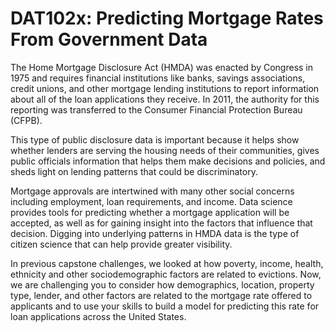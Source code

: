 # DAT102x: Predicting Mortgage Rates From Government Data
The Home Mortgage Disclosure Act (HMDA) was enacted by Congress in 1975 and requires financial institutions like banks, savings associations, credit unions, and other mortgage lending institutions to report information about all of the loan applications they receive. In 2011, the authority for this reporting was transferred to the Consumer Financial Protection Bureau (CFPB).

This type of public disclosure data is important because it helps show whether lenders are serving the housing needs of their communities, gives public officials information that helps them make decisions and policies, and sheds light on lending patterns that could be discriminatory.

Mortgage approvals are intertwined with many other social concerns including employment, loan requirements, and income. Data science provides tools for predicting whether a mortgage application will be accepted, as well as for gaining insight into the factors that influence that decision. Digging into underlying patterns in HMDA data is the type of citizen science that can help provide greater visibility.

In previous capstone challenges, we looked at how poverty, income, health, ethnicity and other sociodemographic factors are related to evictions. Now, we are challenging you to consider how demographics, location, property type, lender, and other factors are related to the mortgage rate offered to applicants and to use your skills to build a model for predicting this rate for loan applications across the United States.

